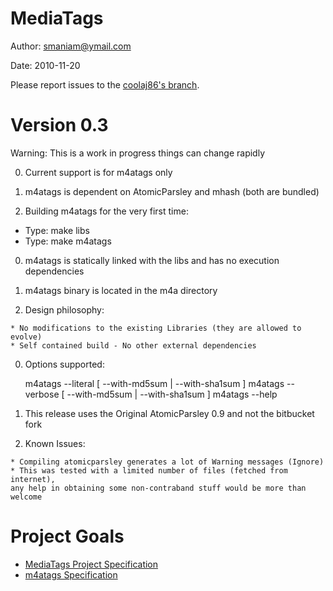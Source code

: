 MediaTags
====

Author: smaniam@ymail.com

Date: 2010-11-20

Please report issues to the [coolaj86's branch](https://github.com/coolaj86/mtags).

Version 0.3
====

Warning: This is a work in progress things can change rapidly

  0. Current support is for m4atags only

  0. m4atags is dependent on AtomicParsley and mhash (both are bundled)

  0. Building m4atags for the very first time:

   * Type: make libs
   * Type: make m4atags

  0. m4atags is statically linked with the libs and has no execution dependencies

  0. m4atags binary is located in the m4a directory

  0. Design philosophy:

    * No modifications to the existing Libraries (they are allowed to evolve)
    * Self contained build - No other external dependencies
  0. Options supported:

      m4atags --literal [ --with-md5sum | --with-sha1sum ] <m4afile>
      m4atags --verbose [ --with-md5sum | --with-sha1sum ] <m4afile>
      m4atags --help

  0. This release uses the Original AtomicParsley 0.9 and not the bitbucket fork

  0. Known Issues:

    * Compiling atomicparsley generates a lot of Warning messages (Ignore)
    * This was tested with a limited number of files (fetched from internet), 
    any help in obtaining some non-contraband stuff would be more than welcome

Project Goals
====

  * [MediaTags Project Specification](http://coolaj86.info/articles/mediatags.html)
  * [m4atags Specification](http://coolaj86.info/articles/example-of-verbose-output-from-mediatags.html)

